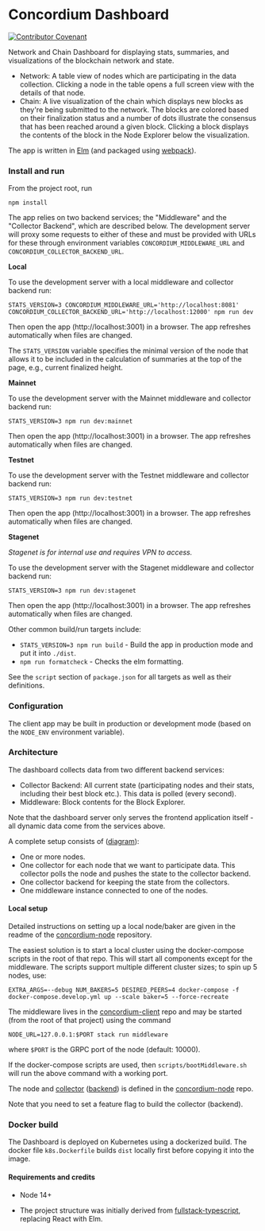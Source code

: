 # Concordium Dashboard

[![Contributor Covenant](https://img.shields.io/badge/Contributor%20Covenant-2.0-4baaaa.svg)](https://github.com/Concordium/.github/blob/main/.github/CODE_OF_CONDUCT.md)

Network and Chain Dashboard for displaying stats, summaries, and visualizations of the blockchain network and state.

- Network: A table view of nodes which are participating in the data collection.
  Clicking a node in the table opens a full screen view with the details of that node.
- Chain: A live visualization of the chain which displays new blocks as they're being submitted to the network.
  The blocks are colored based on their finalization status and a number of dots illustrate the
  consensus that has been reached around a given block.
  Clicking a block displays the contents of the block in the Node Explorer below the visualization.

The app is written in [Elm](https://elm-lang.org/) (and packaged using [webpack](https://webpack.github.io/)).


### Install and run

From the project root, run
```
npm install
```

The app relies on two backend services; the "Middleware" and the "Collector Backend", which are described below.
The development server will proxy some requests to either of these and must be provided with URLs for these through environment variables `CONCORDIUM_MIDDLEWARE_URL` and `CONCORDIUM_COLLECTOR_BACKEND_URL`.

**Local**

To use the development server with a local middleware and collector backend run:
```
STATS_VERSION=3 CONCORDIUM_MIDDLEWARE_URL='http://localhost:8081' CONCORDIUM_COLLECTOR_BACKEND_URL='http://localhost:12000' npm run dev
```
Then open the app (http://localhost:3001) in a browser. The app refreshes automatically when files are changed.

The `STATS_VERSION` variable specifies the minimal version of the node that
allows it to be included in the calculation of summaries at the top of the
page, e.g., current finalized height.


**Mainnet**

To use the development server with the Mainnet middleware and collector backend run:
```
STATS_VERSION=3 npm run dev:mainnet
```
Then open the app (http://localhost:3001) in a browser. The app refreshes automatically when files are changed.

**Testnet**

To use the development server with the Testnet middleware and collector backend run:
```
STATS_VERSION=3 npm run dev:testnet
```
Then open the app (http://localhost:3001) in a browser. The app refreshes automatically when files are changed.

**Stagenet**

_Stagenet is for internal use and requires VPN to access._

To use the development server with the Stagenet middleware and collector backend run:
```
STATS_VERSION=3 npm run dev:stagenet
```
Then open the app (http://localhost:3001) in a browser. The app refreshes automatically when files are changed.


Other common build/run targets include:

- `STATS_VERSION=3 npm run build` - Build the app in production mode and put it into `./dist`.
- `npm run formatcheck` - Checks the elm formatting.

See the `script` section of `package.json` for all targets as well as their definitions.

### Configuration

The client app may be built in production or development mode (based on the `NODE_ENV` environment variable).

### Architecture

The dashboard collects data from two different backend services:

- Collector Backend: All current state (participating nodes and their stats, including their best block etc.).
  This data is polled (every second).
- Middleware: Block contents for the Block Explorer.

Note that the dashboard server only serves the frontend application itself - all dynamic data come from the services above.

A complete setup consists of ([diagram](https://docs.google.com/drawings/d/1FWV8Ah9RAiqMaghT3Ql1JyGnBq0_TxOS6BgM6mFjepQ/edit)):

- One or more nodes.
- One collector for each node that we want to participate data. This collector polls the node and pushes the state to the collector backend.
- One collector backend for keeping the state from the collectors.
- One middleware instance connected to one of the nodes.


#### Local setup

Detailed instructions on setting up a local node/baker are given in the readme of
the [concordium-node](https://github.com/Concordium/concordium-node/tree/main/concordium-node) repository.

The easiest solution is to start a local cluster using the docker-compose scripts in the root of that repo.
This will start all components except for the middleware. The scripts support multiple different cluster sizes;
to spin up 5 nodes, use:

```
EXTRA_ARGS=--debug NUM_BAKERS=5 DESIRED_PEERS=4 docker-compose -f docker-compose.develop.yml up --scale baker=5 --force-recreate
```

The middleware lives in the [concordium-client](https://github.com/Concordium/concordium-client) repo
and may be started (from the root of that project) using the command
```
NODE_URL=127.0.0.1:$PORT stack run middleware
```
where `$PORT` is the GRPC port of the node (default: 10000).

If the docker-compose scripts are used, then `scripts/bootMiddleware.sh` will run the above command with a working port.

The node and [collector](https://github.com/Concordium/concordium-node/blob/main/concordium-node/src/bin/collector.rs)
([backend](https://github.com/Concordium/concordium-node/blob/main/concordium-node/src/bin/collector_backend.rs)) is defined in the
[concordium-node](https://github.com/Concordium/concordium-node/tree/main/concordium-node) repo.

Note that you need to set a feature flag to build the collector (backend).


### Docker build

The Dashboard is deployed on Kubernetes using a dockerized build.
The docker file `k8s.Dockerfile` builds `dist` locally first before copying it into the image.

#### Requirements and credits

- Node 14+

- The project structure was initially derived from [fullstack-typescript](https://github.com/gilamran/fullstack-typescript),
replacing React with Elm.
